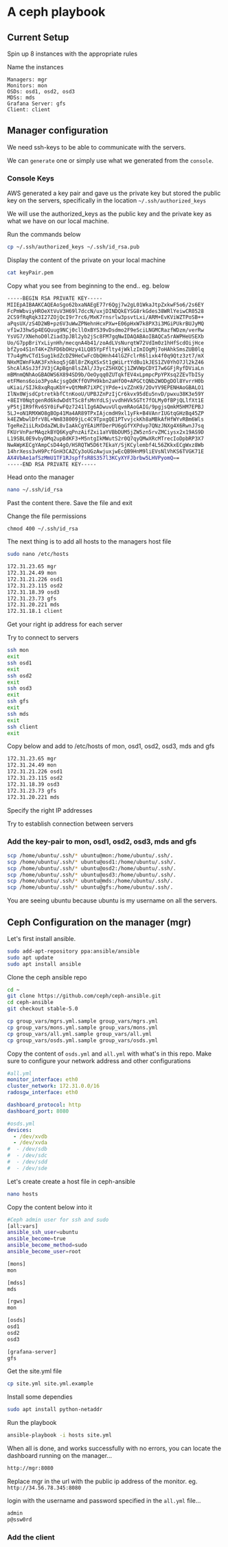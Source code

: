 # A ceph playbook

## Current Setup

Spin up 8 instances with the appropriate rules

Name the instances
```
Managers: mgr
Monitors: mon
OSDs: osd1, osd2, osd3
MDSs: mds
Grafana Server: gfs
Client: client
```

## Manager configuration
We need ssh-keys to be able to communicate with the servers.

We can `generate` one or simply use what we generated from the `console`.

### Console Keys
AWS generated a key pair and gave us the private key but stored the public key on the servers, specifically in the location `~/.ssh/authorized_keys`

We will use the authorized_keys as the public key and the private key as what we have on our local machine. 

Run the commands below

```sh
cp ~/.ssh/authorized_keys ~/.ssh/id_rsa.pub
```

Display the content of the private on your local machine

```sh
cat keyPair.pem
```

Copy what you see from beginning to the end.. eg. below

```sh
-----BEGIN RSA PRIVATE KEY-----
MIIEpAIBAAKCAQEAoSgo62bxaNAEgE77r6Qgj7w2gL01WkaJtpZxkwF5o6/2s6EY
FcPmWbviyHROeXtVuV3H69l7dccN/uxjDINDQkEYSG8rkGdes38WRlYeiwCR0528
2CS9fRqRqk3I27ZOjQcI9r7rc6/MxK7rnsrlw3psvtLxi/ARM+EvKViWZTPoSB++
aPqsUX/zS4D2WB+pz6V3uWwZPNehnHcxPXw+E06pHxW7k8PX3i3MGiPUkrBUJyMQ
vf1wJ3hwSp4EGQuug9NCj0cllOxBYS39vDsdmo2F9eSciLNGMCRazfWDzm/verRw
YsVG7/XNehoD0lZiad3pJBl2yb2jSc8FM7gqNwIDAQABAoIBAQCa5rAWPHeUSEXb
Uo/G7ppBriYxLiynHh/mecqnA4b41/zoAdLVsNurqtW72VdIm0z1hHfScdOijHce
bfZyo4S1nT4K+ZhFD6bOHzy41LQ85YpFflty4jWklzImIOgMj7oHAhkSmsZUB0lq
T7u4gMvCTd1Sug1kdZcDZ9HeCwFcObQHnh44lGZFclrR6lixk4f0q9Qtz3zt7/mX
NHxMIWnFkAK3Fxhkoq5jGBl8rZKqXSxSt1gWiLrtYdBu1kJES1ZV0YhO7Jl2kZ46
ShcAlASsJ3fJV3jCApBgn8lsZAl/J3ycZ5HXQCj1ZWVWpCDYI7w6GFjRyfDViaLn
mBMnmQNhAoGBAOWS6X894SD9b/OeOyqq0ZUTqkfEV4xLpmpcPpYPXsq2ZEvTbISy
etFMens6oio3PyoAcjsgQdKffOVPH9kbn2aHfO0+APGCtQNb2WODgDOl8YvrrH0b
uKiai/SIJk8xqRquKbY+vQtMmR7iXPCjYPde+ivZZnK9/2OvYV9EPENHAoGBALO1
IlNx0WjsdCptretkbfCtnKooU/UPBJZnPzIjCr6kvx95dEu5nvD/pwxu38K3e59Y
+8EIY0NqtgenRd6kdwDdtTSc8fsMnYdLSjvvdhHVk5GTt7fOLMy0fBPjQLlfXt1E
yP5tjIR9fRv6SY0iFwFQz7241lIg6ADwuvUlqvmRAoGAIG/9pgjsQmkM5HM7EPBJ
5LJ+oN1RMXWO8gBOp41Ma4AR89TPxIAjcmdH9xl1yFk+B4VAnrIUGtqGHzBq45ZP
k4EZWbwlDfrV8L+Nm838009jLc4C9TpxgQE1PTvvjckKh8aMBkAfHfWYvRBm6Wls
TgeReZiiLRxDdaZWL8vIaAkCgYEAiMfDerPU6gGfYXPdvp7QNzJNXg4X6RwnJ7sq
FKUrVnParMAqzkBYQ6KyqPnzAifZxi1aYVBbDUM5jZW5zn5rvZMCiysx2x19AS9D
L19SBL0E9vbyDMq2upBdKF3+M5ntgIkMWutS2r0Q7qyQMwXRcMTrecIoDpbRP3X7
NwAWpKECgYAmpCsD44gO/HSRQTW5D6t7EkaY/SjKCylembf4L56ZKkxECgWxz8Wb
14hrXess3vH9PcfGnH3CAZCy3oUGzAwjuxjwEcQB9HnM9liEVsNlVhKS6TVGK71E
AX4VbAe1afSzMmU1TF1RJspffsR8S357l3KCyXYFJbrbw5LHVPyomQ==
-----END RSA PRIVATE KEY-----
```

Head onto the manager

```sh
nano ~/.ssh/id_rsa
```

Past the content there. Save the file and exit

Change the file permissions

```ssh
chmod 400 ~/.ssh/id_rsa
```

The next thing is to add all hosts to the managers host file

```sh
sudo nano /etc/hosts
```
```sh
172.31.23.65 mgr
172.31.24.49 mon
172.31.21.226 osd1
172.31.23.115 osd2
172.31.18.39 osd3
172.31.23.73 gfs
172.31.20.221 mds
172.31.18.1 client
```

Get your right ip address for each server

Try to connect to servers

```sh
ssh mon
exit
ssh osd1
exit
ssh osd2
exit
ssh osd3
exit
ssh gfs
exit
ssh mds
exit
ssh client
exit
```

Copy below and add to /etc/hosts of mon, osd1, osd2, osd3, mds and gfs

```sh
172.31.23.65 mgr
172.31.24.49 mon
172.31.21.226 osd1
172.31.23.115 osd2
172.31.18.39 osd3
172.31.23.73 gfs
172.31.20.221 mds
```

Specify the right IP addresses

Try to establish connection between servers

### Add the key-pair to mon, osd1, osd2, osd3, mds and gfs
```sh
scp /home/ubuntu/.ssh/* ubuntu@mon:/home/ubuntu/.ssh/.
scp /home/ubuntu/.ssh/* ubuntu@osd1:/home/ubuntu/.ssh/.
scp /home/ubuntu/.ssh/* ubuntu@osd2:/home/ubuntu/.ssh/.
scp /home/ubuntu/.ssh/* ubuntu@osd3:/home/ubuntu/.ssh/.
scp /home/ubuntu/.ssh/* ubuntu@mds:/home/ubuntu/.ssh/.
scp /home/ubuntu/.ssh/* ubuntu@gfs:/home/ubuntu/.ssh/.
```

You are seeing ubuntu because ubuntu is my username on all the servers.

## Ceph Configuration on the manager (mgr)

Let's first install ansible.

```sh
sudo add-apt-repository ppa:ansible/ansible
sudo apt update
sudo apt install ansible
```

Clone the ceph ansible repo

```sh
cd ~
git clone https://github.com/ceph/ceph-ansible.git
cd ceph-ansible
git checkout stable-5.0
```

```sh
cp group_vars/mgrs.yml.sample group_vars/mgrs.yml
cp group_vars/mons.yml.sample group_vars/mons.yml
cp group_vars/all.yml.sample group_vars/all.yml
cp group_vars/osds.yml.sample group_vars/osds.yml
```

Copy the content of `osds.yml` and `all.yml` with what's in this repo. Make sure to configure your network address and other configurations

```yml
#all.yml
monitor_interface: eth0
cluster_network: 172.31.0.0/16
radosgw_interface: eth0

dashboard_protocol: http
dashboard_port: 8080

```

```yml
#osds.yml
devices:
  - /dev/xvdb
  - /dev/xvda
#  - /dev/sdb
#  - /dev/sdc
#  - /dev/sdd
#  - /dev/sde
```

Let's create create a host file in ceph-ansible

```sh
nano hosts
```

Copy the content below into it

```sh
#Ceph admin user for ssh and sudo
[all:vars]
ansible_ssh_user=ubuntu
ansible_become=true
ansible_become_method=sudo
ansible_become_user=root

[mons]
mon

[mdss]
mds

[rgws]
mon

[osds]
osd1
osd2
osd3

[grafana-server]
gfs

```

Get the site.yml file

```sh
cp site.yml site.yml.example
```

Install some dependies

```sh
sudo apt install python-netaddr
```

Run the playbook

```sh
ansible-playbook -i hosts site.yml
```

When all is done, and works successfully with no errors, you can locate the dashboard running on the manager... 

```sh
http://mgr:8080
```

Replace mgr in the url with the public ip address of the monitor. eg. `http://34.56.78.345:8080`

login with the username and password specified in the `all.yml` file...

```sh
admin
p@ssw0rd
```

### Add the client
